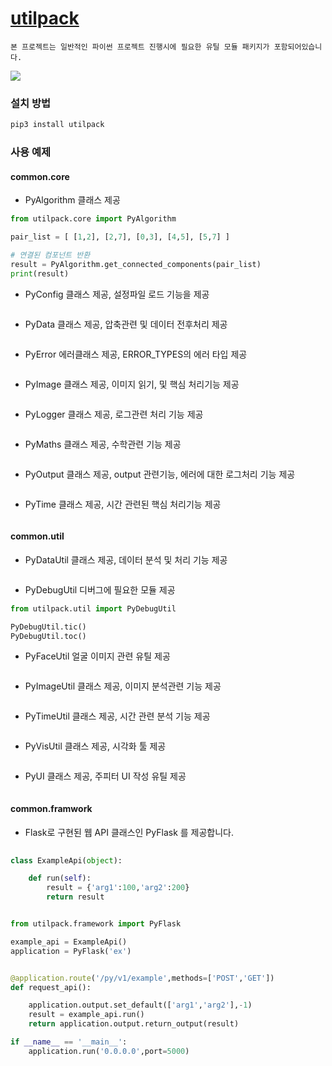 # [utilpack](https://github.com/heewinkim/utilpack)
    본 프로젝트는 일반적인 파이썬 프로젝트 진행시에 필요한 유틸 모듈 패키지가 포함되어있습니다.

![](https://img.shields.io/badge/python-3.6.1-blue)


### 설치 방법

```sh
pip3 install utilpack
```

### 사용 예제

#### common.core

- PyAlgorithm 클래스 제공
```python
from utilpack.core import PyAlgorithm

pair_list = [ [1,2], [2,7], [0,3], [4,5], [5,7] ]

# 연결된 컴포넌트 반환
result = PyAlgorithm.get_connected_components(pair_list)
print(result)

```
- PyConfig 클래스 제공, 설정파일 로드 기능을 제공
```python

```
- PyData 클래스 제공, 압축관련 및 데이터 전후처리 제공
```python

```
- PyError 에러클래스 제공, ERROR_TYPES의 에러 타입 제공
```python

```
- PyImage 클래스 제공, 이미지 읽기, 및 핵심 처리기능 제공
```python

```
- PyLogger 클래스 제공, 로그관련 처리 기능 제공
```python

```
- PyMaths 클래스 제공, 수학관련 기능 제공
```python

```
- PyOutput 클래스 제공, output 관련기능, 에러에 대한 로그처리 기능 제공
```python

```
- PyTime 클래스 제공, 시간 관련된 핵심 처리기능 제공
```python

```

   


#### common.util

- PyDataUtil 클래스 제공, 데이터 분석 및 처리 기능 제공
```python

```
- PyDebugUtil 디버그에 필요한 모듈 제공
```python
from utilpack.util import PyDebugUtil

PyDebugUtil.tic()
PyDebugUtil.toc()
```
- PyFaceUtil 얼굴 이미지 관련 유틸 제공
```python

```
- PyImageUtil 클래스 제공, 이미지 분석관련 기능 제공
```python

```
- PyTimeUtil 클래스 제공, 시간 관련 분석 기능 제공
```python

```
- PyVisUtil 클래스 제공, 시각화 툴 제공
```python

```
- PyUI 클래스 제공, 주피터 UI 작성 유틸 제공
```python

``` 
    
#### common.framwork  

- Flask로 구현된 웹 API 클래스인 PyFlask 를 제공합니다.  

```python
   
class ExampleApi(object):

    def run(self):
        result = {'arg1':100,'arg2':200}
        return result


from utilpack.framework import PyFlask

example_api = ExampleApi()
application = PyFlask('ex')


@application.route('/py/v1/example',methods=['POST','GET'])
def request_api():

    application.output.set_default(['arg1','arg2'],-1)
    result = example_api.run()
    return application.output.return_output(result)

if __name__ == '__main__':
    application.run('0.0.0.0',port=5000)    
    
```